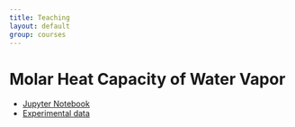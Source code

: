 ```yaml
---
title: Teaching
layout: default
group: courses
---
```


# Molar Heat Capacity of Water Vapor


- [Jupyter Notebook](cv.ipynb)
- [Experimental data](cv_exp.txt)

